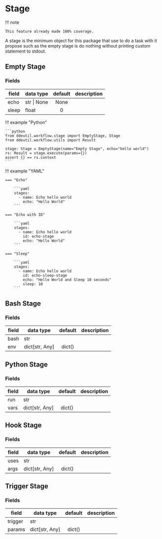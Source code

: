 # Stage

!!! note

    This feature already made 100% coverage.

A stage is the minimum object for this package that use to do a task with it
propose such as the empty stage is do nothing without printing custom statement
to stdout.

## Empty Stage

### Fields

| field | data type   | default  | description |
|-------|-------------|:--------:|-------------|
| echo  | str \| None |   None   |             |
| sleep | float       |    0     |             |

!!! example "Python"

    ```python
    from ddeutil.workflow.stage import EmptyStage, Stage
    from ddeutil.workflow.utils import Result

    stage: Stage = EmptyStage(name="Empty Stage", echo="hello world")
    rs: Result = stage.execute(params={})
    assert {} == rs.context
    ```

!!! example "YAML"

    === "Echo"

        ```yaml
        stages:
          - name: Echo hello world
            echo: "Hello World"
        ```

    === "Echo with ID"

        ```yaml
        stages:
          - name: Echo hello world
            id: echo-stage
            echo: "Hello World"
        ```

    === "Sleep"

        ```yaml
        stages:
          - name: Echo hello world
            id: echo-sleep-stage
            echo: "Hello World and Sleep 10 seconds"
            sleep: 10
        ```

## Bash Stage

### Fields

| field   | data type      | default  | description |
|---------|----------------|:--------:|-------------|
| bash    | str            |          |             |
| env     | dict[str, Any] |  dict()  |             |

## Python Stage

### Fields

| field | data type      | default  | description |
|-------|----------------|:--------:|-------------|
| run   | str            |          |             |
| vars  | dict[str, Any] |  dict()  |             |

## Hook Stage

### Fields

| field  | data type           | default  | description |
|--------|---------------------|:--------:|-------------|
| uses   | str                 |          |             |
| args   | dict[str, Any]      |  dict()  |             |

## Trigger Stage

### Fields

| field     | data type      | default  | description |
|-----------|----------------|:--------:|-------------|
| trigger   | str            |          |             |
| params    | dict[str, Any] |  dict()  |             |
